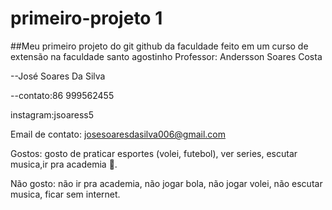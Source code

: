 # primeiro-projeto 1
 ##Meu primeiro projeto do git github da faculdade
 feito em um curso de extensão na faculdade santo agostinho 
 Professor: Andersson Soares Costa
 
 --José Soares Da Silva

 --contato:86 999562455

 instagram:jsoaress5

 Email de contato: josesoaresdasilva006@gmail.com

 Gostos: gosto de praticar esportes (volei, futebol), ver series, escutar musica,ir pra academia 💪.

 Não gosto: não ir pra academia, não jogar bola, não jogar volei, não escutar musica, ficar sem internet.





